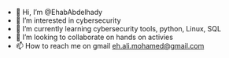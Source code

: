 - 👋 Hi, I’m @EhabAbdelhady
- 👀 I’m interested in cybersecurity
- 🌱 I’m currently learning cybersecurity tools, python, Linux, SQL
- 💞️ I’m looking to collaborate on hands on activies
- 📫 How to reach me on gmail eh.ali.mohamed@gmail.com

<!---
EhabAbdelhady/EhabAbdelhady is a ✨ special ✨ repository because its `README.md` (this file) appears on your GitHub profile.
You can click the Preview link to take a look at your changes.
--->
